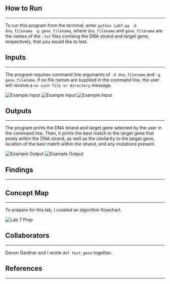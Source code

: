 ## How to Run
-----
To run this program from the terminal, enter `python Lab7.py -d dna_filename -g gene_filename`, where `dna_filename` and `gene_filename` are the names of the `.txt` files containg the DNA strand and target gene, respectively, that you would like to test.

## Inputs
-----
The program requires command line arguments of `-d dna_filename` and `-g gene_filename`. If no file names are supplied in the command line, the user will receive a `no such file or directory` message.

![Example Input](https://i.imgur.com/lL0pykd.png)
![Example Input](https://i.imgur.com/EQtfRMa.png)
![Example Input](https://i.imgur.com/RBZfNY6.png)

## Outputs
-----
The program prints the DNA strand and target gene selected by the user in the command line. Then, it prints the best match to the target gene that exists within the DNA strand, as well as the similarity to the target gene, location of the best match within the strand, and any mutations present.

![Example Output](https://i.imgur.com/n2FpvGX.png)
![Example Output](https://i.imgur.com/ST1Lgqw.png)

## Findings
-----



## Concept Map
-----

To prepare for this lab, I created an algorithm flowchart.

![Lab 7 Prep](https://i.imgur.com/lNLA9lc.png)

## Collaborators
-----

Devon Gardner and I wrote `def test_gene` together.

## References
-----
